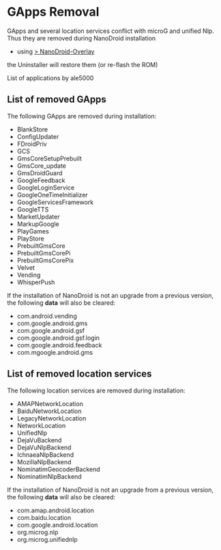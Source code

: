 # GApps Removal

GApps and several location services conflict with microG and unified Nlp. Thus they are removed during NanoDroid installation

  * using [> NanoDroid-Overlay](doc/NanoDroidOverlay.md)

the Uninstaller will restore them (or re-flash the ROM)

List of applications by ale5000

## List of removed GApps

The following GApps are removed during installation:

* BlankStore
* ConfigUpdater
* FDroidPriv
* GCS
* GmsCoreSetupPrebuilt
* GmsCore_update
* GmsDroidGuard
* GoogleFeedback
* GoogleLoginService
* GoogleOneTimeInitializer
* GoogleServicesFramework
* GoogleTTS
* MarketUpdater
* MarkupGoogle
* PlayGames
* PlayStore
* PrebuiltGmsCore
* PrebuiltGmsCorePi
* PrebuiltGmsCorePix
* Velvet
* Vending
* WhisperPush

If the installation of NanoDroid is not an upgrade from a previous version, the following **data** will also be cleared:

* com.android.vending
* com.google.android.gms
* com.google.android.gsf
* com.google.android.gsf.login
* com.google.android.feedback
* com.mgoogle.android.gms

## List of removed location services

The following location services are removed during installation:

* AMAPNetworkLocation
* BaiduNetworkLocation
* LegacyNetworkLocation
* NetworkLocation
* UnifiedNlp
* DejaVuBackend
* DejaVuNlpBackend
* IchnaeaNlpBackend
* MozillaNlpBackend
* NominatimGeocoderBackend
* NominatimNlpBackend

If the installation of NanoDroid is not an upgrade from a previous version, the following **data** will also be cleared:

* com.amap.android.location
* com.baidu.location
* com.google.android.location
* org.microg.nlp
* org.microg.unifiednlp
